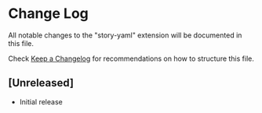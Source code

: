 # Change Log

All notable changes to the "story-yaml" extension will be documented in this file.

Check [Keep a Changelog](http://keepachangelog.com/) for recommendations on how to structure this file.

## [Unreleased]

- Initial release